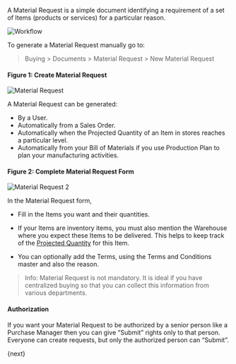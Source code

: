 A Material Request is a simple document identifying a requirement of a set of
Items (products or services) for a particular reason.

![Workflow](/assets/manual_erpnext_com/old_images/erpnext/material-request-workflow.jpg)

To generate a Material Request manually go to:

> Buying > Documents > Material Request > New Material Request

#### Figure 1: Create Material Request 
![Material Request](/assets/manual_erpnext_com/old_images/erpnext/material-request-1.png)

A Material Request can be generated:

  * By a User.
  * Automatically from a Sales Order.
  * Automatically when the Projected Quantity of an Item in stores reaches a particular level.
  * Automatically from your Bill of Materials if you use Production Plan to plan your manufacturing activities.

#### Figure 2: Complete Material Request Form

![Material Request 2](/assets/manual_erpnext_com/old_images/erpnext/material-request-2.png)

In the Material Request form,

  * Fill in the Items you want and their quantities.

  * If your Items are inventory items, you must also mention the Warehouse where you expect these Items to be delivered. This helps to keep track of the [Projected Quantity](/contents/stock/projected-quantity) for this Item.

  * You can optionally add the Terms, using the Terms and Conditions master and also the reason.

> Info: Material Request is not mandatory. It is ideal if you have centralized
buying so that you can collect this information from various departments.

#### Authorization

If you want your Material Request to be authorized by a senior person like a
Purchase Manager then you can give “Submit” rights only to that person.
Everyone can create requests, but only the authorized person can “Submit”.

{next}
